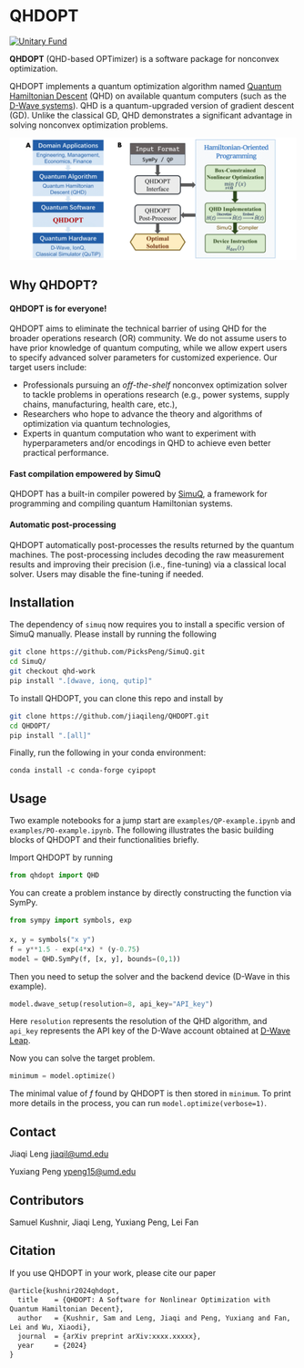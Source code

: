 # QHDOPT

[![Unitary Fund](https://img.shields.io/badge/Supported%20By-UNITARY%20FUND-brightgreen.svg?style=for-the-badge)](https://unitary.fund)

**QHDOPT** (QHD-based OPTimizer) is a software package for nonconvex optimization.

QHDOPT implements a quantum optimization algorithm named [Quantum Hamiltonian Descent](https://jiaqileng.github.io/quantum-hamiltonian-descent/) (QHD) on available quantum computers (such as the [D-Wave systems](https://www.dwavesys.com/)). QHD is a quantum-upgraded version of gradient descent (GD). Unlike the classical GD, QHD demonstrates a significant advantage in solving nonconvex optimization problems.

<p align="center">
<img src="img/workflow.png" alt="QHDOPT Workflow" width="600">
</p>

## Why QHDOPT?

#### QHDOPT is for everyone!
QHDOPT aims to eliminate the technical barrier of using QHD for the broader operations research (OR) community. We do not assume users to have prior knowledge of quantum computing, while we allow expert users to specify advanced solver parameters for customized experience. Our target users include:

- Professionals pursuing an *off-the-shelf* nonconvex optimization solver to tackle problems in operations research (e.g., power systems, supply chains, manufacturing, health care, etc.),
- Researchers who hope to advance the theory and algorithms of optimization via quantum technologies,
- Experts in quantum computation who want to experiment with hyperparameters and/or encodings in QHD to achieve even better practical performance.

#### Fast compilation empowered by SimuQ
QHDOPT has a built-in compiler powered by [SimuQ](https://github.com/PicksPeng/SimuQ), a framework for programming and compiling quantum Hamiltonian systems.

#### Automatic post-processing
QHDOPT automatically post-processes the results returned by the quantum machines. The post-processing includes decoding the raw measurement results and improving their precision (i.e., fine-tuning) via a classical local solver. Users may disable the fine-tuning if needed.

## Installation

The dependency of `simuq` now requires you to install a specific version of SimuQ manually. Please install by running the following 

```bash
git clone https://github.com/PicksPeng/SimuQ.git
cd SimuQ/
git checkout qhd-work
pip install ".[dwave, ionq, qutip]"
```

To install QHDOPT, you can clone this repo and install by

```bash
git clone https://github.com/jiaqileng/QHDOPT.git
cd QHDOPT/
pip install ".[all]"
```

Finally, run the following in your conda environment:
```
conda install -c conda-forge cyipopt
```

## Usage

Two example notebooks for a jump start are `examples/QP-example.ipynb` and `examples/PO-example.ipynb`. The following illustrates the basic building blocks of QHDOPT and their functionalities briefly.

Import QHDOPT by running

```python
from qhdopt import QHD
```

You can create a problem instance by directly constructing the function via SymPy.

```python
from sympy import symbols, exp

x, y = symbols("x y")
f = y**1.5 - exp(4*x) * (y-0.75)
model = QHD.SymPy(f, [x, y], bounds=(0,1))
```

Then you need to setup the solver and the backend device (D-Wave in this example).

```python
model.dwave_setup(resolution=8, api_key="API_key")
```

Here `resolution` represents the resolution of the QHD algorithm, and `api_key` represents the API key of the D-Wave account obtained at [D-Wave Leap](https://cloud.dwavesys.com/leap/).

Now you can solve the target problem.

```python
minimum = model.optimize()
```

The minimal value of $f$ found by QHDOPT is then stored in `minimum`. To print more details in the process, you can run `model.optimize(verbose=1)`.

## Contact
Jiaqi Leng [jiaqil@umd.edu](mailto:jiaqil@umd.edu)

Yuxiang Peng [ypeng15@umd.edu](mailto:ypeng15@umd.edu)

## Contributors
Samuel Kushnir, Jiaqi Leng, Yuxiang Peng, Lei Fan

## Citation

If you use QHDOPT in your work, please cite our paper

```
@article{kushnir2024qhdopt,
  title    = {QHDOPT: A Software for Nonlinear Optimization with Quantum Hamiltonian Decent},
  author   = {Kushnir, Sam and Leng, Jiaqi and Peng, Yuxiang and Fan, Lei and Wu, Xiaodi},
  journal  = {arXiv preprint arXiv:xxxx.xxxxx},
  year     = {2024}
}

